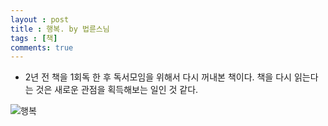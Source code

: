 ```yaml
---
layout : post
title : 행복. by 법륜스님
tags : [책]
comments: true
---
```

- 2년 전 책을 1회독 한 후 독서모임을 위해서 다시 꺼내본 책이다. 책을 다시 읽는다는 것은 새로운 관점을 획득해보는 일인 것 같다.


![행복](../images/book-6.jpeg/200x400)
